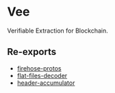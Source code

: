 # Vee

Verifiable Extraction for Blockchain.

## Re-exports

- [firehose-protos](./crates/firehose-protos/README.md)
- [flat-files-decoder](./crates/flat-files-decoder/README.md)
- [header-accumulator](./crates/header-accumulator/README.md)

